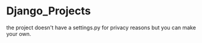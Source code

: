 # Django_Projects

the project doesn't have a settings.py for privacy reasons but you can make your own.

